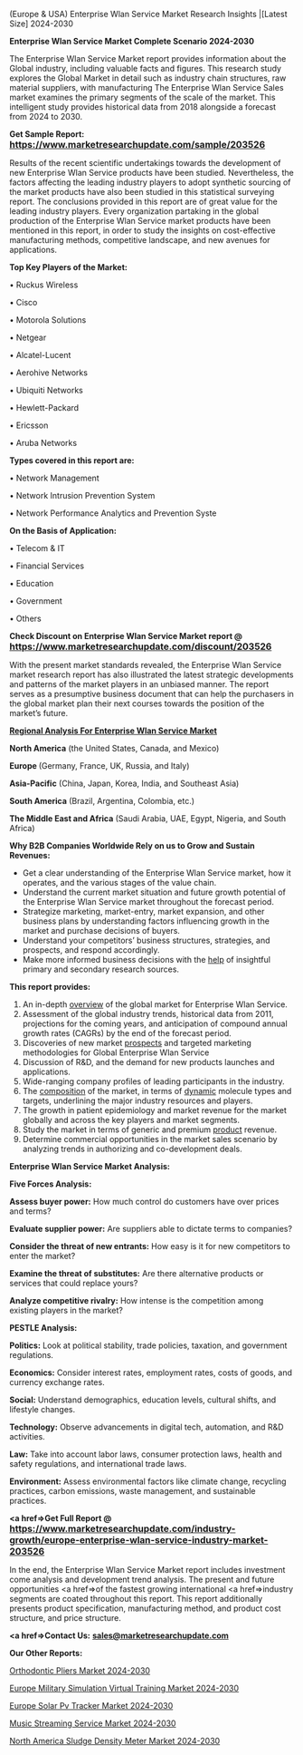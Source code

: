    (Europe & USA) Enterprise Wlan Service Market Research Insights |[Latest Size] 2024-2030

<strong>Enterprise Wlan Service Market Complete Scenario 2024-2030</strong>

The Enterprise Wlan Service Market report provides information about the Global industry, including valuable facts and figures. This research study explores the Global Market in detail such as industry chain structures, raw material suppliers, with manufacturing The Enterprise Wlan Service Sales market examines the primary segments of the scale of the market. This intelligent study provides historical data from 2018 alongside a forecast from 2024 to 2030.

<strong>Get Sample Report: <a href=https://www.marketresearchupdate.com/sample/203526><font size=3 color=#0000ff>https://www.marketresearchupdate.com/sample/203526</font></a></strong>

Results of the recent scientific undertakings towards the development of new Enterprise Wlan Service products have been studied. Nevertheless, the factors affecting the leading industry players to adopt synthetic sourcing of the market products have also been studied in this statistical surveying report. The conclusions provided in this report are of great value for the leading industry players. Every organization partaking in the global production of the Enterprise Wlan Service market products have been mentioned in this report, in order to study the insights on cost-effective manufacturing methods, competitive landscape, and new avenues for applications.

<strong>Top Key Players of the Market:</strong>

• Ruckus Wireless

• Cisco

• Motorola Solutions

• Netgear

• Alcatel-Lucent

• Aerohive Networks

• Ubiquiti Networks

• Hewlett-Packard

• Ericsson

• Aruba Networks

<strong>Types covered in this report are: </strong>

• Network Management

• Network Intrusion Prevention System

• Network Performance Analytics and Prevention Syste

<strong>On the Basis of Application:</strong>

• Telecom & IT

• Financial Services

• Education

• Government

• Others

<strong>Check Discount on Enterprise Wlan Service Market report @ <a href=https://www.marketresearchupdate.com/discount/203526><font size=3 color=#0000ff>https://www.marketresearchupdate.com/discount/203526</font></a></strong>

With the present market standards revealed, the Enterprise Wlan Service market research report has also illustrated the latest strategic developments and patterns of the market players in an unbiased manner. The report serves as a presumptive business document that can help the purchasers in the global market plan their next courses towards the position of the market’s future.

<strong><u><b>Regional Analysis For Enterprise Wlan Service Market</b></u></strong>

<strong><b>North America</b></strong> (the United States, Canada, and Mexico)

<strong><b>Europe </b></strong>(Germany, France, UK, Russia, and Italy)

<strong><b>Asia-Pacific</b></strong> (China, Japan, Korea, India, and Southeast Asia)

<strong><b>South America</b></strong> (Brazil, Argentina, Colombia, etc.)

<strong><b>The Middle East and Africa</b></strong> (Saudi Arabia, UAE, Egypt, Nigeria, and South Africa)

<strong>Why B2B Companies Worldwide Rely on us to Grow and Sustain Revenues:</strong>
<ul>
  <li>Get a clear understanding of the Enterprise Wlan Service market, how it operates, and the various stages of the value chain.</li>
  <li>Understand the current market situation and future growth potential of the Enterprise Wlan Service market throughout the forecast period.</li>
  <li>Strategize marketing, market-entry, market expansion, and other business plans by understanding factors influencing growth in the market and purchase decisions of buyers.</li>
  <li>Understand your competitors’ business structures, strategies, and prospects, and respond accordingly.</li>
  <li>Make more informed business decisions with the <a href=ASDF991299>help</a> of insightful primary and secondary research sources.</li>
</ul>
<strong>This report provides:</strong>
<ol>
  <li>An in-depth <a href=>overview</a> of the global market for Enterprise Wlan Service.</li>
  <li>Assessment of the global industry trends, historical data from 2011, projections for the coming years, and anticipation of compound annual growth rates (CAGRs) by the end of the forecast period.</li>
  <li>Discoveries of new market <a href=>prospects</a> and targeted marketing methodologies for Global Enterprise Wlan Service</li>
  <li>Discussion of R&amp;D, and the demand for new products launches and applications.</li>
  <li>Wide-ranging company profiles of leading participants in the industry.</li>
  <li>The <a href=ASDF881288>composition</a> of the market, in terms of <a href=>dynamic</a> molecule types and targets, underlining the major industry resources and players.</li>
  <li>The growth in patient epidemiology and market revenue for the market globally and across the key players and market segments.</li>
  <li>Study the market in terms of generic and premium <a href=>product</a> revenue.</li>
  <li>Determine commercial opportunities in the market sales scenario by analyzing trends in authorizing and co-development deals.</li>
</ol>

<strong>Enterprise Wlan Service Market Analysis:</strong>

<strong>Five Forces Analysis:</strong>

<strong>Assess buyer power:</strong> How much control do customers have over prices and terms?

<strong>Evaluate supplier power:</strong> Are suppliers able to dictate terms to companies?

<strong>Consider the threat of new entrants:</strong> How easy is it for new competitors to enter the market?

<strong>Examine the threat of substitutes:</strong> Are there alternative products or services that could replace yours?

<strong>Analyze competitive rivalry:</strong> How intense is the competition among existing players in the market?

<strong>PESTLE Analysis:</strong>

<strong>Politics:</strong> Look at political stability, trade policies, taxation, and government regulations.

<strong>Economics:</strong> Consider interest rates, employment rates, costs of goods, and currency exchange rates.

<strong>Social:</strong> Understand demographics, education levels, cultural shifts, and lifestyle changes.

<strong>Technology:</strong> Observe advancements in digital tech, automation, and R&D activities.

<strong>Law:</strong> Take into account labor laws, consumer protection laws, health and safety regulations, and international trade laws.

<strong>Environment:</strong> Assess environmental factors like climate change, recycling practices, carbon emissions, waste management, and sustainable practices.

<strong><a href=>Get Full Report</a> @ <a href=https://www.marketresearchupdate.com/industry-growth/europe-enterprise-wlan-service-industry-market-203526><font size=3 color=#0000ff>https://www.marketresearchupdate.com/industry-growth/europe-enterprise-wlan-service-industry-market-203526</font></a></strong>

In the end, the Enterprise Wlan Service Market report includes investment come analysis and development trend analysis. The present and future opportunities <a href=>of</a> the fastest growing international <a href=>industry</a> segments are coated throughout this report. This report additionally presents product specification, manufacturing method, and product cost structure, and price structure.

<strong><a href=><strong>Contact Us:</strong></a></strong>
<strong>sales@marketresearchupdate.com</strong>

<strong>Our Other Reports:</strong>

<a href=https://www.linkedin.com/pulse/orthodontic-pliers-market-size-growth-set-surge>Orthodontic Pliers Market 2024-2030</a>

<a href=https://www.linkedin.com/pulse/europe-military-simulation-virtual-training-market>Europe Military Simulation Virtual Training Market 2024-2030</a>

<a href=https://www.linkedin.com/pulse/europe-solar-pv-tracker-market-2023>Europe Solar Pv Tracker Market 2024-2030</a>

<a href=https://www.linkedin.com/pulse/music-streaming-service-market-size-share-trend-5t9lf/>Music Streaming Service Market 2024-2030</a>

<a href=https://www.linkedin.com/pulse/north-america-sludge-density-meter-market-trends-3r1hf/>North America Sludge Density Meter Market 2024-2030</a>
